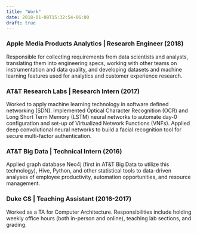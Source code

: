 ```yaml
---
title: "Work"
date: 2018-01-08T15:32:54-06:00
draft: true
---
```


### Apple Media Products Analytics | Research Engineer (2018)

Responsible for collecting requirements from data scientists and analysts, translating them into engineering specs, working with other teams on instrumentation and data quality, and developing datasets and machine learning features used for analytics and customer experience research.

### AT&T Research Labs | Research Intern (2017)

Worked to apply machine learning technology in software defined networking (SDN). Implemented Optical Character Recognition (OCR) and Long Short Term Memory (LSTM) neural networks to automate day-0 configuration and set-up of Virtualized Network Functions (VNFs). Applied deep convolutional neural networks to build a facial recognition tool for secure multi-factor authentication.

### AT&T Big Data | Technical Intern (2016)

Applied graph database Neo4j (first in AT&amp;T Big Data to utilize this technology), Hive, Python, and other statistical tools to data-driven analyses of
employee productivity, automation opportunities, and resource management.

### Duke CS | Teaching Assistant (2016-2017)

Worked as a TA for Computer Architecture. Responsibilities include holding weekly office hours (both in-person and online), teaching lab sections, and grading.